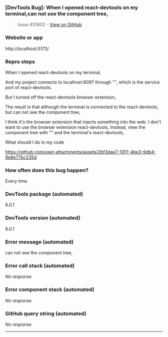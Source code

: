 ### [DevTools Bug]: When I opened react-devtools on my terminal,can not see the component tree,

> Issue #31602 - [View on GitHub](https://github.com/facebook/react/issues/31602)

### Website or app

http://localhost:5173/

### Repro steps

When I opened react-devtools on my terminal,

And my project connects to localhost:8097 through "<script src="http://localhost:8097"></script>", which is the service port of react-devtools.

But I turned off the react-devtools browser extension,

The result is that although the terminal is connected to the react-devtools, but can not see the component tree,

I think it's the browser extension that injects something into the web. I don't want to use the browser extension react-devtools, Instead, view the component tree with "<script src="http://localhost:8097"></script>" and the terminal's react-devtools,

What should I do in my code

https://github.com/user-attachments/assets/2bf3dae7-10f7-4be3-9db4-9e8e77bc235d



### How often does this bug happen?

Every time

### DevTools package (automated)

6.0.1

### DevTools version (automated)

6.0.1

### Error message (automated)

can not see the component tree,

### Error call stack (automated)

_No response_

### Error component stack (automated)

_No response_

### GitHub query string (automated)

_No response_

---

